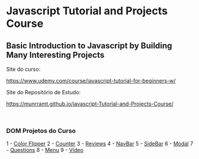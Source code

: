 # Javascript Tutorial and Projects Course
##  Basic Introduction to Javascript by Building Many Interesting Projects 

Site do curso:

https://www.udemy.com/course/javascript-tutorial-for-beginners-w/

Site do Repositório de Estudo:

https://munrramt.github.io/javascript-Tutorial-and-Projects-Course/

<br>

### DOM Projetos do Curso

1 - [Color Flipper](https://munrramt.github.io/javascript-Tutorial-and-Projects-Course/tree/master/secao-06/1-color-flipper/minhaSolucao/index.html)
2 - [Counter](https://munrramt.github.io/javascript-Tutorial-and-Projects-Course/tree/master/secao-06/2-counter/minhaSolucao/index.html)
3 - [Reviews](https://munrramt.github.io/javascript-Tutorial-and-Projects-Course/tree/master/secao-06/3-reviews/minhaSolucao/index.html)
4 - [NavBar](https://munrramt.github.io/javascript-Tutorial-and-Projects-Course/tree/master/secao-06/4-navbar/minhaSolucaoindex.html)
5 - [SideBar](https://munrramt.github.io/javascript-Tutorial-and-Projects-Course/tree/master/secao-06/5-sidebar/minhaSolucao/index.html)
6 - [Modal](https://munrramt.github.io/javascript-Tutorial-and-Projects-Course/tree/master/secao-06/6-modal/minhaSolucao/index.html)
7 - [Questions](https://munrramt.github.io/javascript-Tutorial-and-Projects-Course/tree/master/secao-06/7-questions/minhaSolucao/index.html)
8 - [Menu](https://munrramt.github.io/javascript-Tutorial-and-Projects-Course/tree/master/secao-06/8-menu/minhaSolucao/index.html)
9 - [Vídeo](https://munrramt.github.io/javascript-Tutorial-and-Projects-Course/tree/master/secao-06/9-video/minhaSolucao/index.html)
